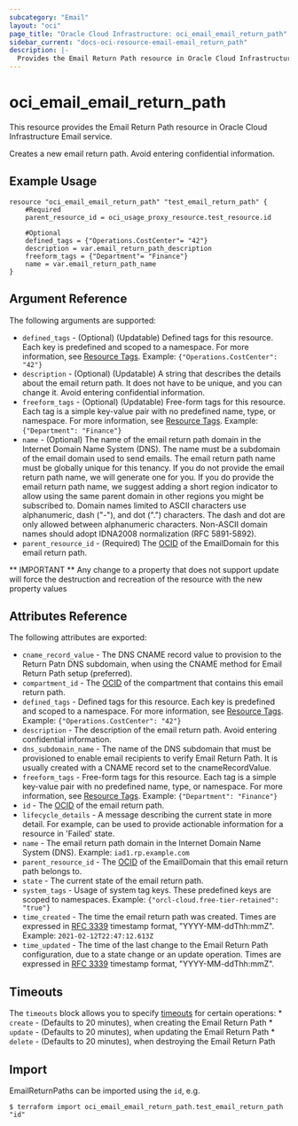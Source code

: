 ```yaml
---
subcategory: "Email"
layout: "oci"
page_title: "Oracle Cloud Infrastructure: oci_email_email_return_path"
sidebar_current: "docs-oci-resource-email-email_return_path"
description: |-
  Provides the Email Return Path resource in Oracle Cloud Infrastructure Email service
---
```


# oci_email_email_return_path
This resource provides the Email Return Path resource in Oracle Cloud Infrastructure Email service.

Creates a new email return path. Avoid entering confidential information.

## Example Usage

```hcl
resource "oci_email_email_return_path" "test_email_return_path" {
	#Required
	parent_resource_id = oci_usage_proxy_resource.test_resource.id

	#Optional
	defined_tags = {"Operations.CostCenter"= "42"}
	description = var.email_return_path_description
	freeform_tags = {"Department"= "Finance"}
	name = var.email_return_path_name
}
```

## Argument Reference

The following arguments are supported:

* `defined_tags` - (Optional) (Updatable) Defined tags for this resource. Each key is predefined and scoped to a namespace. For more information, see [Resource Tags](https://docs.cloud.oracle.com/iaas/Content/General/Concepts/resourcetags.htm).  Example: `{"Operations.CostCenter": "42"}` 
* `description` - (Optional) (Updatable) A string that describes the details about the email return path. It does not have to be unique, and you can change it. Avoid entering confidential information. 
* `freeform_tags` - (Optional) (Updatable) Free-form tags for this resource. Each tag is a simple key-value pair with no predefined name, type, or namespace. For more information, see [Resource Tags](https://docs.cloud.oracle.com/iaas/Content/General/Concepts/resourcetags.htm).  Example: `{"Department": "Finance"}` 
* `name` - (Optional) The name of the email return path domain in the Internet Domain Name System (DNS). The name must be a subdomain of the email domain used to send emails. The email return path name must be globally unique for this tenancy. If you do not provide the email return path name, we will generate one for you. If you do provide the email return path name, we suggest adding a short region indicator to allow using the same parent domain in other regions you might be subscribed to. Domain names limited to ASCII characters use alphanumeric, dash ("-"), and dot (".") characters. The dash and dot are only allowed between alphanumeric characters. Non-ASCII domain names should adopt IDNA2008 normalization (RFC 5891-5892). 
* `parent_resource_id` - (Required) The [OCID](https://docs.cloud.oracle.com/iaas/Content/General/Concepts/identifiers.htm) of the EmailDomain for this email return path. 


** IMPORTANT **
Any change to a property that does not support update will force the destruction and recreation of the resource with the new property values

## Attributes Reference

The following attributes are exported:

* `cname_record_value` - The DNS CNAME record value to provision to the Return Patn DNS subdomain, when using the CNAME method for Email Return Path setup (preferred). 
* `compartment_id` - The [OCID](https://docs.cloud.oracle.com/iaas/Content/General/Concepts/identifiers.htm) of the compartment that contains this email return path. 
* `defined_tags` - Defined tags for this resource. Each key is predefined and scoped to a namespace. For more information, see [Resource Tags](https://docs.cloud.oracle.com/iaas/Content/General/Concepts/resourcetags.htm).  Example: `{"Operations.CostCenter": "42"}` 
* `description` - The description of the email return path. Avoid entering confidential information.
* `dns_subdomain_name` - The name of the DNS subdomain that must be provisioned to enable email recipients to verify Email Return Path. It is usually created with a CNAME record set to the cnameRecordValue. 
* `freeform_tags` - Free-form tags for this resource. Each tag is a simple key-value pair with no predefined name, type, or namespace. For more information, see [Resource Tags](https://docs.cloud.oracle.com/iaas/Content/General/Concepts/resourcetags.htm).  Example: `{"Department": "Finance"}` 
* `id` - The [OCID](https://docs.cloud.oracle.com/iaas/Content/General/Concepts/identifiers.htm) of the email return path. 
* `lifecycle_details` - A message describing the current state in more detail. For example, can be used to provide actionable information for a resource in 'Failed' state. 
* `name` - The email return path domain in the Internet Domain Name System (DNS).  Example: `iad1.rp.example.com` 
* `parent_resource_id` - The [OCID](https://docs.cloud.oracle.com/iaas/Content/General/Concepts/identifiers.htm) of the EmailDomain that this email return path belongs to. 
* `state` - The current state of the email return path.
* `system_tags` - Usage of system tag keys. These predefined keys are scoped to namespaces. Example: `{"orcl-cloud.free-tier-retained": "true"}` 
* `time_created` - The time the email return path was created. Times are expressed in [RFC 3339](https://tools.ietf.org/html/rfc3339) timestamp format, "YYYY-MM-ddThh:mmZ".  Example: `2021-02-12T22:47:12.613Z` 
* `time_updated` - The time of the last change to the Email Return Path configuration, due to a state change or an update operation. Times are expressed in [RFC 3339](https://tools.ietf.org/html/rfc3339) timestamp format, "YYYY-MM-ddThh:mmZ". 

## Timeouts

The `timeouts` block allows you to specify [timeouts](https://registry.terraform.io/providers/oracle/oci/latest/docs/guides/changing_timeouts) for certain operations:
	* `create` - (Defaults to 20 minutes), when creating the Email Return Path
	* `update` - (Defaults to 20 minutes), when updating the Email Return Path
	* `delete` - (Defaults to 20 minutes), when destroying the Email Return Path


## Import

EmailReturnPaths can be imported using the `id`, e.g.

```
$ terraform import oci_email_email_return_path.test_email_return_path "id"
```

